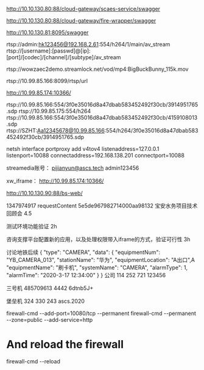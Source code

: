 http://10.10.130.80:88/cloud-gateway/scaes-service/swagger

http://10.10.130.80:88/cloud-gateway/fire-wrapper/swagger

http://10.10.130.81:8095/swagger

rtsp://admin:hk123456@192.168.2.61:554/h264/1/main/av_stream
rtsp://[username]:[passwd]@[ip]:[port]/[codec]/[channel]/[subtype]/av_stream

rtsp://wowzaec2demo.streamlock.net/vod/mp4:BigBuckBunny_115k.mov

rtsp://10.99.85.166:8099/rtsp/url

http://10.99.85.174:10366/

rtsp://10.99.85.166:554/3f0e35016d8a47dbab583452492f30cb/3914951765.sdp
rtsp://10.99.85.175:554/h264
rtsp://10.99.85.166:554/3f0e35016d8a47dbab583452492f30cb/4159108013.sdp
rtsp://SZHT:Aa12345678@10.99.85.166:554/h264/3f0e35016d8a47dbab583452492f30cb/3914951765.sdp

netsh interface portproxy add v4tov4 listenaddress=127.0.0.1 listenport=10088 connectaddress=192.168.138.201 connectport=10088

streamedia账号：
pijianyun@ascs.tech
admin123456

xw_iframe：
http://10.99.85.174:10366/

http://10.10.130.90:88/bs-web/

1347974917
requestContent
5e5de967982714000aa98132
宝安水务项目技术回顾会 4.5

测试环境功能验证	2h

咨询支撑平台配置新的应用，以及处理权限带入iframe的方式，验证可行性	3h

讨论地铁后续
{
  "type": "CAMERA",
  "data": {
    "equipmentNum": "YB_CAMERA_013",
    "stationName": "华为",
    "equipmentLocation": "A出口",A
    "equipmentName": "刷卡机",
    "systemName": "CAMERA",	
    "alarmType": 1,
    "alarmTime": "2020-3-17 12:34:00"
    }
}
公司
114 252 721
123456

三号机
485709613
4442
6dtnb5J+	

堡垒机
324 330 243
ascs.2020




firewall-cmd --add-port=10080/tcp --permanent
firewall-cmd --permanent --zone=public --add-service=http

# And reload the firewall

firewall-cmd --reload

